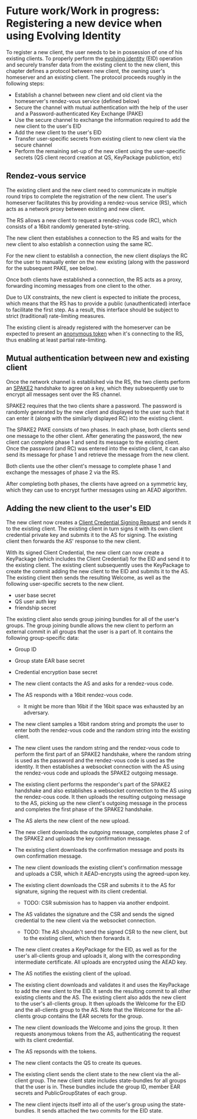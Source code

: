 # Future work/Work in progress: Registering a new device when using Evolving Identity

To register a new client, the user needs to be in possession of one of his existing clients. To properly perform the [evolving identity](evolving_identities.md) (EID) operation and securely transfer data from the existing client to the new client, this chapter defines a protocol between new client, the owning user's homeserver and an existing client. The protocol proceeds roughly in the following steps:

* Establish a channel between new client and old client via the homeserver's rendez-vous service (defined below)
* Secure the channel with mutual authentication with the help of the user and a Password-authenticated Key Exchange (PAKE)
* Use the secure channel to exchange the information required to add the new client to the user's EID
* Add the new client to the user's EID
* Transfer user-specific secrets from existing client to new client via the secure channel
* Perform the remaining set-up of the new client using the user-specific secrets (QS client record creation at QS, KeyPackage publiction, etc)

## Rendez-vous service

The existing client and the new client need to communicate in multiple round trips to complete the registration of the new client. The user's homeserver facilitates this by providing a rendez-vous service (RS), which acts as a network proxy between existing and new client.

The RS allows a new client to request a rendez-vous code (RC), which consists of a 16bit randomly generated byte-string.

The new client then establishes a connection to the RS and waits for the new client to also establish a connection using the same RC.

For the new client to establish a connection, the new client displays the RC for the user to manually enter on the new existing (along with the password for the subsequent PAKE, see below).

Once both clients have established a connection, the RS acts as a proxy, forwarding incoming messages from one client to the other.

Due to UX constraints, the new client is expected to initiate the process, which means that the RS has to provide a public (unauthenticated) interface to facilitate the first step. As a result, this interface should be subject to strict (traditional) rate-limiting measures.

The existing client is already registered with the homeserver can be expected to present an [anonymous token](../general_concepts/anonymous_tokens.md) when it's connecting to the RS, thus enabling at least partial rate-limiting.

## Mutual authentication between new and existing client

Once the network channel is established via the RS, the two clients perform an [SPAKE2](https://www.ietf.org/id/draft-irtf-cfrg-spake2-26.html) handshake to agree on a key, which they subsequently use to encrypt all messages sent over the RS channel.

SPAKE2 requires that the two clients share a password. The password is randomly generated by the new client and displayed to the user such that it can enter it (along with the similarly displayed RC) into the existing client.

The SPAKE2 PAKE consists of two phases. In each phase, both clients send one message to the other client. After generating the password, the new client can complete phase 1 and send its message to the existing client. Once the password (and RC) was entered into the existing client, it can also send its message for phase 1 and retrieve the message from the new client.

Both clients use the other client's message to complete phase 1 and exchange the messages of phase 2 via the RS.

After completing both phases, the clients have agreed on a symmetric key, which they can use to encrypt further messages using an AEAD algorithm.

## Adding the new client to the user's EID

The new client now creates a [Client Credential Signing Request](../authentication_service/credentials.md#client-credential-signing-requests) and sends it to the existing client. The existing client in turn signs it with its own client credential private key and submits it to the AS for signing. The existing client then forwards the AS' response to the new client.

With its signed Client Credential, the new client can now create a KeyPackage (which includes the Client Credential) for the EID and send it to the existing client. The existing client subsequently uses the KeyPackage to create the commit adding the new client to the EID and submits it to the AS. The existing client then sends the resulting Welcome, as well as the following user-specific secrets to the new client.

* user base secret
* QS user auth key
* friendship secret

The existing client also sends group joining bundles for all of the user's groups. The group joining bundle allows the new client to perform an external commit in all groups that the user is a part of. It contains the following group-specific data:

* Group ID
* Group state EAR base secret
* Credential encryption base secret



* The new client contacts the AS and asks for a rendez-vous code.
* The AS responds with a 16bit rendez-vous code.
    * It might be more than 16bit if the 16bit space was exhausted by an adversary.
* The new client samples a 16bit random string and prompts the user to enter both the rendez-vous code and the random string into the existing client.
* The new client uses the random string and the rendez-vous code to perform the first part of an SPAKE2 handshake, where the random string is used as the password and the rendez-vous code is used as the identity. It then establishes a websocket connection with the AS using the rendez-vous code and uploads the SPAKE2 outgoing message.
* The existing client performs the responder's part of the SPAKE2 handshake and also establishes a websocket connection to the AS using the rendez-cous code. It then uploads the resulting outgoing message to the AS, picking up the new client's outgoing message in the process and completes the first phase of the SPAKE2 handshake.
* The AS alerts the new client of the new upload.
* The new client downloads the outgoing message, completes phase 2 of the SPAKE2 and uploads the key confirmation message.
* The existing client downloads the confirmation message and posts its own confirmation message.
* The new client downloads the existing client's confirmation message and uploads a CSR, which it AEAD-encrypts using the agreed-upon key.
* The existing client downloads the CSR and submits it to the AS for signature, signing the request with its client credential.
  * TODO: CSR submission has to happen via another endpoint.
* The AS validates the signature and the CSR and sends the signed credential to the new client via the websocket connection.
  * TODO: The AS shouldn't send the signed CSR to the new client, but to the existing client, which then forwards it.
* The new client creates a KeyPackage for the EID, as well as for the user's all-clients group and uploads it, along with the corresponding intermediate certificate. All uploads are encrypted using the AEAD key.
* The AS notifies the existing client of the upload.
* The existing client downloads and validates it and uses the KeyPackage to add the new client to the EID. It sends the resulting commit to all other existing clients and the AS. The existing client also adds the new client to the user's all-clients group. It then uploads the Welcome for the EID and the all-clients group to the AS. Note that the Welcome for the all-clients group contains the EAR secrets for the group.
* The new client downloads the Welcome and joins the group. It then requests anonymous tokens from the AS, authenticating the request with its client credential.
* The AS repsonds with the tokens.
* The new client contacts the QS to create its queues.
* The existing client sends the client state to the new client via the all-client group. The new client state includes state-bundles for all groups that the user is in. These bundles include the group ID, member EAR secrets and PublicGroupStates of each group.
* The new client injects itself into all of the user's group using the state-bundles. It sends attached the two commits for the EID state.